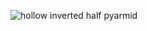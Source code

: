 ![hollow inverted half pyarmid](https://github.com/SWEG-2015EC-Batch/Binary-Bombers/assets/149320386/d263d572-b5b6-4e54-ad1b-7ce7946553e2)
